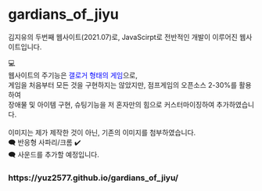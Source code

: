 # gardians_of_jiyu
김지유의 두번째 웹사이트(2021.07)로, JavaScirpt로 전반적인 개발이 이루어진 웹사이트입니다.

💻<br>
웹사이트의 주기능은 <text style="color:blue">갤로거 형태의 게임</text>으로, </br>
게임을 처음부터 모든 것을 구현하지는 않았지만, 점프게임의 오픈소스 2-30%를 활용하여 </br>
장애물 및 아이템 구현, 슈팅기능을 저 혼자만의 힘으로 커스터마이징하여 추가하였습니다. </br>
</br>
이미지는 제가 제작한 것이 아닌, 기존의 이미지를 첨부하였습니다.
<br>
🗨 반응형 사파리/크롬 ✔ <br>
🗨 사운드를 추가할 예정입니다.
<br>
<h3>
https://yuz2577.github.io/gardians_of_jiyu/
</h3>
